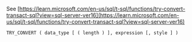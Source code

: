 See [https://learn.microsoft.com/en-us/sql/t-sql/functions/try-convert-transact-sql?view=sql-server-ver16](https://learn.microsoft.com/en-us/sql/t-sql/functions/try-convert-transact-sql?view=sql-server-ver16)
```
TRY_CONVERT ( data_type [ ( length ) ], expression [, style ] )
```
